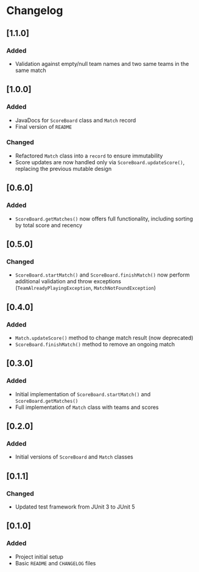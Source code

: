 # Changelog

## [1.1.0]
### Added
- Validation against empty/null team names and two same teams in the same match

## [1.0.0]
### Added
- JavaDocs for `ScoreBoard` class and `Match` record
- Final version of `README`

### Changed
- Refactored `Match` class into a `record` to ensure immutability
- Score updates are now handled only via `ScoreBoard.updateScore()`, replacing the previous mutable design

## [0.6.0]
### Added
- `ScoreBoard.getMatches()` now offers full functionality, including sorting by total score and recency

## [0.5.0]
### Changed
- `ScoreBoard.startMatch()` and `ScoreBoard.finishMatch()` now perform additional validation and throw exceptions (`TeamAlreadyPlayingException`, `MatchNotFoundException`)

## [0.4.0]
### Added
- `Match.updateScore()` method to change match result (now deprecated)
- `ScoreBoard.finishMatch()` method to remove an ongoing match

## [0.3.0]
### Added
- Initial implementation of `ScoreBoard.startMatch()` and `ScoreBoard.getMatches()`
- Full implementation of `Match` class with teams and scores

## [0.2.0]
### Added
- Initial versions of `ScoreBoard` and `Match` classes

## [0.1.1]
### Changed
- Updated test framework from JUnit 3 to JUnit 5

## [0.1.0]
### Added
- Project initial setup
- Basic `README` and `CHANGELOG` files
